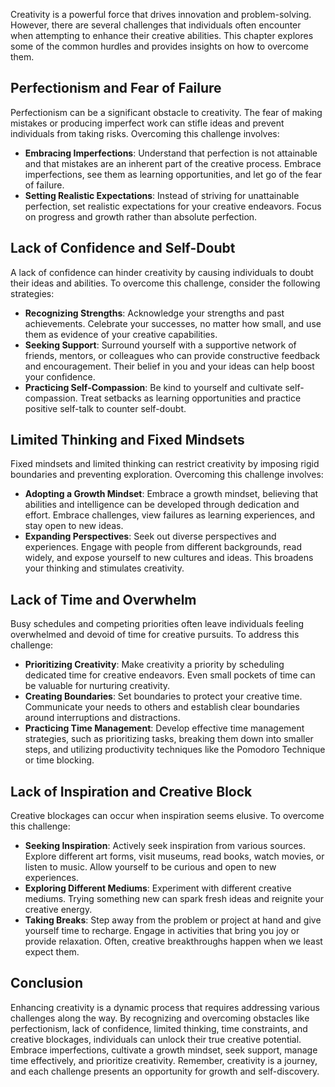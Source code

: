 
Creativity is a powerful force that drives innovation and problem-solving. However, there are several challenges that individuals often encounter when attempting to enhance their creative abilities. This chapter explores some of the common hurdles and provides insights on how to overcome them.

Perfectionism and Fear of Failure
---------------------------------

Perfectionism can be a significant obstacle to creativity. The fear of making mistakes or producing imperfect work can stifle ideas and prevent individuals from taking risks. Overcoming this challenge involves:

* **Embracing Imperfections**: Understand that perfection is not attainable and that mistakes are an inherent part of the creative process. Embrace imperfections, see them as learning opportunities, and let go of the fear of failure.
* **Setting Realistic Expectations**: Instead of striving for unattainable perfection, set realistic expectations for your creative endeavors. Focus on progress and growth rather than absolute perfection.

Lack of Confidence and Self-Doubt
---------------------------------

A lack of confidence can hinder creativity by causing individuals to doubt their ideas and abilities. To overcome this challenge, consider the following strategies:

* **Recognizing Strengths**: Acknowledge your strengths and past achievements. Celebrate your successes, no matter how small, and use them as evidence of your creative capabilities.
* **Seeking Support**: Surround yourself with a supportive network of friends, mentors, or colleagues who can provide constructive feedback and encouragement. Their belief in you and your ideas can help boost your confidence.
* **Practicing Self-Compassion**: Be kind to yourself and cultivate self-compassion. Treat setbacks as learning opportunities and practice positive self-talk to counter self-doubt.

Limited Thinking and Fixed Mindsets
-----------------------------------

Fixed mindsets and limited thinking can restrict creativity by imposing rigid boundaries and preventing exploration. Overcoming this challenge involves:

* **Adopting a Growth Mindset**: Embrace a growth mindset, believing that abilities and intelligence can be developed through dedication and effort. Embrace challenges, view failures as learning experiences, and stay open to new ideas.
* **Expanding Perspectives**: Seek out diverse perspectives and experiences. Engage with people from different backgrounds, read widely, and expose yourself to new cultures and ideas. This broadens your thinking and stimulates creativity.

Lack of Time and Overwhelm
--------------------------

Busy schedules and competing priorities often leave individuals feeling overwhelmed and devoid of time for creative pursuits. To address this challenge:

* **Prioritizing Creativity**: Make creativity a priority by scheduling dedicated time for creative endeavors. Even small pockets of time can be valuable for nurturing creativity.
* **Creating Boundaries**: Set boundaries to protect your creative time. Communicate your needs to others and establish clear boundaries around interruptions and distractions.
* **Practicing Time Management**: Develop effective time management strategies, such as prioritizing tasks, breaking them down into smaller steps, and utilizing productivity techniques like the Pomodoro Technique or time blocking.

Lack of Inspiration and Creative Block
--------------------------------------

Creative blockages can occur when inspiration seems elusive. To overcome this challenge:

* **Seeking Inspiration**: Actively seek inspiration from various sources. Explore different art forms, visit museums, read books, watch movies, or listen to music. Allow yourself to be curious and open to new experiences.
* **Exploring Different Mediums**: Experiment with different creative mediums. Trying something new can spark fresh ideas and reignite your creative energy.
* **Taking Breaks**: Step away from the problem or project at hand and give yourself time to recharge. Engage in activities that bring you joy or provide relaxation. Often, creative breakthroughs happen when we least expect them.

Conclusion
----------

Enhancing creativity is a dynamic process that requires addressing various challenges along the way. By recognizing and overcoming obstacles like perfectionism, lack of confidence, limited thinking, time constraints, and creative blockages, individuals can unlock their true creative potential. Embrace imperfections, cultivate a growth mindset, seek support, manage time effectively, and prioritize creativity. Remember, creativity is a journey, and each challenge presents an opportunity for growth and self-discovery.

